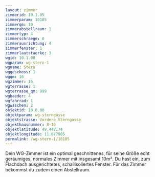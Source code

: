```yaml
---
layout: zimmer
zimmerid: 10.1.05
zimmerparam: 10105
zimmerqm: 10
zimmerabstellraum: 1
zimmertyp: 4
zimmerschraege: 0
zimmerausrichtung: 4
zimmerfenster: 1
zimmerlautstaerke: 3
wgid: 10.1.00
wgparam: wg-stern-1
wgname: Stern
wggeschoss: 1
wgqm: 16
wgzimmer: 16
wgterrasse: 1
wgterrasse_qm: 999
wgbaeder: 4
wgfahrrad: 1
wgwaschen: 2
objektid: 10.0.00
objektparam: wg-sterngasse
objektstrasse: Vordere Sterngasse
objekthausnummer: 8-10
objektlatitude: 49.448174
objektlongitude: 11.077985
permalink: /wg-stern-1/10105  
---
```

Dein WG-Zimmer ist ein optimal geschnittenes, für seine Größe echt geräumiges, normales Zimmer mit insgesamt 10m². Du hast ein, zum Flachdach ausgerichtetes, schallisoliertes Fenster. Für das Zimmer bekommst du zudem einen Abstellraum. 